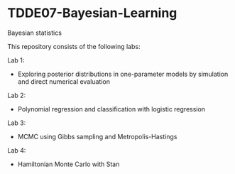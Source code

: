 # TDDE07-Bayesian-Learning
Bayesian statistics

This repository consists of the following labs:

Lab 1: 
- Exploring posterior distributions in one-parameter models by simulation and direct numerical evaluation

Lab 2: 
- Polynomial regression and classification with logistic regression

Lab 3:
- MCMC using Gibbs sampling and Metropolis-Hastings

Lab 4: 
- Hamiltonian Monte Carlo with Stan
